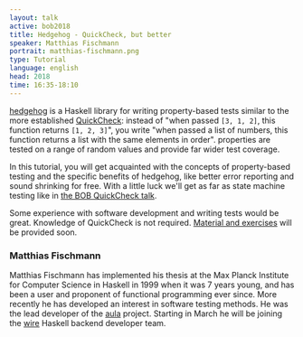 ```yaml
---
layout: talk
active: bob2018
title: Hedgehog - QuickCheck, but better
speaker: Matthias Fischmann
portrait: matthias-fischmann.png
type: Tutorial
language: english
head: 2018
time: 16:35-18:10
---
```


[hedgehog](https://hackage.haskell.org/package/hedgehog) is a Haskell
library for writing property-based tests similar to the more
established
[QuickCheck](https://hackage.haskell.org/package/QuickCheck): instead
of "when passed `[3, 1, 2]`, this function returns `[1, 2, 3]`", you
write "when passed a list of numbers, this function returns a list
with the same elements in order".  properties are tested on a range of
random values and provide far wider test coverage.

In this tutorial, you will get acquainted with the concepts of
property-based testing and the specific benefits of hedgehog, like
better error reporting and sound shrinking for free.  With a little
luck we'll get as far as state machine testing like in [the BOB
QuickCheck talk](andjelkovic.html).

Some experience with software development and writing tests would be
great.  Knowledge of QuickCheck is not required.  [Material and
exercises](https://github.com/fisx/bob18-tutorial-hedgehog) will be
provided soon.

### Matthias Fischmann

Matthias Fischmann has implemented his thesis at the Max Planck
Institute for Computer Science in Haskell in 1999 when it was 7 years
young, and has been a user and proponent of functional programming
ever since.  More recently he has developed an interest in software
testing methods.  He was the lead developer of the
[aula](https://github.com/liqd/aula) project.  Starting in March he
will be joining the [wire](https://wire.com) Haskell backend developer
team.
